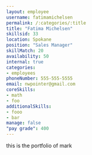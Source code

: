 ```yaml
--- 
layout: employee 
username: fatimamichelsen
permalink: /:categories/:title 
title: "Fatima Michelsen" 
skillsid: 33 
location: Spokane
position: "Sales Manager"
skillMatch: 20
availability: 50
internal: true
categories: 
- employees
phoneNumber: 555-555-5555 
email: nwpointer@gmail.com
coreSkills:
- math 
- foo
additionalSkills:
- fooo
- bar
manage: false
"pay grade": 400
---
```


this is the portfolio of mark